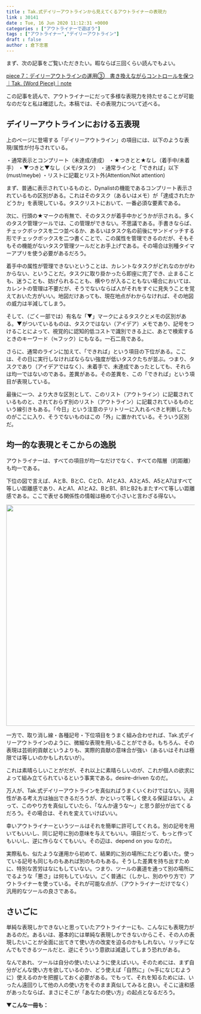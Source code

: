 ```yaml
---
title : Tak.式デイリーアウトラインから見えてくるアウトライナーの表現力
link : 30141
date : Tue, 16 Jun 2020 11:12:31 +0000
categories : ["アウトライナーで遊ぼう"]
tags : ["アウトライナー","デイリーアウトライン"]
draft : false
author : 倉下忠憲
---
```


まず、次の記事をご覧いただきたい。暇ならば三回くらい読んでもよい。

<a href="https://note.com/takwordpiece/n/n0332602494ea">piece 7：デイリーアウトラインの運用③　書き換えながらコントロールを保つ｜Tak. (Word Piece)｜note</a>

この記事を読んで、アウトライナーにだって多様な表現力を持たせることが可能なのだなと私は確認した。本稿では、その表現力について述べる。

<h2>デイリーアウトラインにおける五表現</h2>

上のページに登場する「デイリーアウトライン」の項目には、以下のような表現/属性が付与されている。

・通常表示とコンプリート（未達成/達成）
・★つきとと★なし（着手中/未着手）
・▼つきと▼なし（メモ/タスク）
・通常ラインと「できれば」以下(must/meybe)
・リストに記載とリスト外(Attention/Not attention)

まず、普通に表示されているものと、Dynalistの機能であるコンプリート表示されているもの区別がある。これはそのタスク（あるいはメモ）が「達成されたかどうか」を表現している。タスクリストにおいて、一番必須な要素である。

次に、行頭の★マークの有無で、そのタスクが着手中かどうかが示される。多くのタスク管理ツールでは、この管理ができない。不思議である。手書きならば、チェックボックスを二つ並べるか、あるいはタスク名の前後にサンドイッチする形でチェックボックスを二つ書くことで、この属性を管理できるのだが、そもそもその機能がないタスク管理ツールだとお手上げである。その場合は別種タイマーアプリを使う必要があるだろう。

着手中の属性が管理できないということは、カレントなタスクがどれなのかがわからない、ということだ。タスクに取り掛かったら即座に完了でき、止まることも、迷うことも、妨げられることも、横やりが入ることもない場合においては、カレントの管理は不要だが、そうでないならば人がそれをすぐに見失うことを覚えておいた方がいい。地図だけあっても、現在地点がわからなければ、その地図の威力は半減してしまう。

そして、（ごく一部では）有名な「▼」マークによるタスクとメモの区別がある。▼がついているものは、タスクではない（アイデア）メモであり、記号をつけることによって、視覚的に認知的低コストで識別できる上に、あとで検索するときのキーワード（≒フック）にもなる。一石二鳥である。

さらに、通常のラインに加えて、「できれば」という項目の下位がある。ここは、その日に実行しなければならない強度が低いタスクたちが並ぶ。つまり、タスクであり（アイデアではなく）、未着手で、未達成であったとしても、それらは均一ではないのである。差異がある。その差異を、この「できれば」という項目が表現している。

最後に一つ、より大きな区別として、このリスト（アウトライン）に記載されているものと、されておらず別のリスト（アウトライン）に記載されているものという線引きもある。「今日」という注意のテリトリーに入れるべきと判断したものがここに入り、そうでないものはこの「外」に置かれている。そういう区別だ。

<h2>均一的な表現とそこからの逸脱</h2>

アウトライナーは、すべての項目が均一なだけでなく、すべての階層（的距離）も均一である。

下位の図で言えば、AとB、BとC、CとD、A1とA3、A3とA5、A5とA7はすべて等しい距離感であり、AとA1、A1とA2、BとB1、B1とB2もまたすべて等しい距離感である。ここで表せる関係性の情報は極めて小さいと言わざる得ない。

<a href="https://rashita.net/blog/?attachment_id=30143" rel="attachment wp-att-30143"><img src="https://rashita.net/blog/wp-content/uploads/2020/06/screenshot-3-700x590.png" alt="" width="700" height="590" class="alignnone size-large wp-image-30143" /></a>

一方で、取り消し線・各種記号・下位項目をうまく組み合わせれば、Tak.式デイリーアウトラインのように、微細な表現を用いることができる。もちろん、その表現は芸術的貢献というよりも、実際的貢献の意味合が強い（あるいはそれは極限では等しいのかもしれないが）。

これは素晴らしいことがだが、それ以上に素晴らしいのが、これが個人の欲求によって組み立てられているという事実である。desire-driven なのだ。

万人が、Tak.式デイリーアウトラインを真似ればうまくいくわけではない。汎用性がある考え方は抽出できるだろうが、かといって等しく使える保証はない。よって、このやり方を真似していたら、「なんか違うな〜」と思う部分が出てくるだろう。その場合は、それを変えていけばいい。

幸いアウトライナーというツールはそれを簡単に許可してくれる。別の記号を用いてもいいし、同じ記号に別の意味を与えてもいい。項目だって、もっと作ってもいいし、逆に作らなくてもいい。その辺は、depend on you なのだ。

実際私も、似たような運用から初めて、結果的に別の場所にたどり着いた。使っている記号も同じものもあれば別のものもある。そうした差異を持ち出すために、特別な苦労はなにもしていない。つまり、ツールの裏道を通って別の場所にでるような「悪さ」は何もしていない。ごく普通に（しかし、別のやり方で）アウトライナーを使っている。それが可能な点が、（アウトライナーだけでなく）汎用的なツールの良さである。

<h2>さいごに</h2>

単純な表現しかできないと思っていたアウトライナーにも、こんなにも表現力があるのだ。あるいは、基本的には単純な表現しかできないからこそ、その人の表現したいことが全面に出てきて使い方の改変を迫るのかもしれない。リッチになんでもできるツールだと、逆にそういう意欲は減退してしまう恐れがある。

なんであれ、ツールは自分の使いたいように使えばいい。そのためには、まず自分がどんな使い方を欲しているのか、どう使えば「自然に」（≒手になじむように）使えるのかを把握しておく必要がある。でもって、それを知るためには、いったん遠回りして他の人の使い方をそのまま真似してみると良い。そこに違和感があったならば、まさにそこが「あなたの使い方」の起点となるだろう。

<strong>▼こんな一冊も：</strong>

<p style="text-align: center;"><a href="http://www.amazon.co.jp/exec/obidos/ASIN/B07F3KN42K/rashita1000-22/ref=nosim/" target="_blank" rel="noopener noreferrer" name="amazletlink"><img class="aligncenter" style="border: none;" src="https://m.media-amazon.com/images/I/41nO1V43OIL._SY346_.jpg" alt="" /></a></p>
